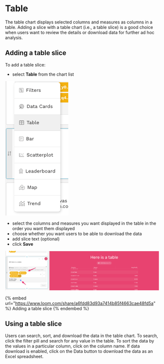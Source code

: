 # Table

The table chart displays selected columns and measures as columns in a table. Adding a slice with a table chart (i.e., a table slice) is a good choice when users want to review the details or download data for further ad hoc analysis.&#x20;

## Adding a table slice

To add a table slice:

* select **Table** from the chart list

![](<../../../.gitbook/assets/image (210).png>)

* select the columns and measures you want displayed in the table in the order you want them displayed&#x20;
* choose whether you want users to be able to download the data
* add slice text (optional)
* click **Save**

![](<../../../.gitbook/assets/image (183).png>)

{% embed url="https://www.loom.com/share/a6fdd83d93a7414b85f4663cae48fd5a" %}
Adding a table slice
{% endembed %}

## Using a table slice

Users can search, sort, and download the data in the table chart. To search, click the filter pill and search for any value in the table. To sort the data by the values in a particular column, click on the column name. If data download is enabled, click on the Data button to download the data as an Excel spreadsheet.&#x20;
